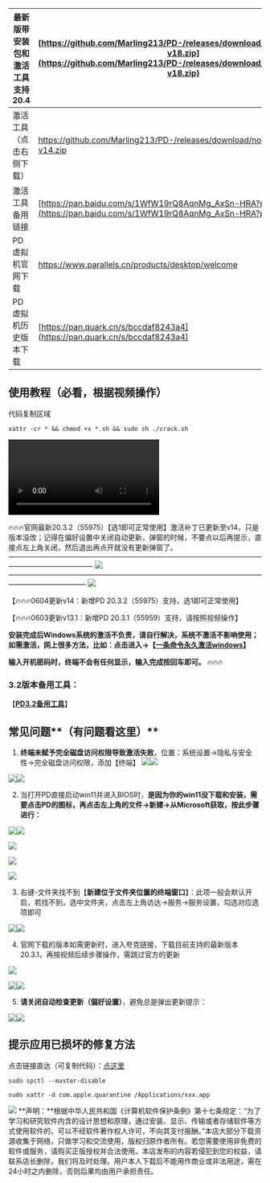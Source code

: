 | 最新版带安装包和激活工具支持20.4  | [https://github.com/Marling213/PD-/releases/download/V/PDCrackTool-v18.zip](https://github.com/Marling213/PD-/releases/download/V/PDCrackTool-v18.zip)                                         |
| ------------ | -------------------------------------------------------------------------------------------------------------------- |
| 激活工具（点击右侧下载） | https://github.com/Marling213/PD-/releases/download/none/PDCrackTool-v14.zip                    
| 激活工具备用链接     | [https://pan.baidu.com/s/1WfW19rQ8AqnMg_AxSn-HRA?pwd=6666](https://pan.baidu.com/s/1WfW19rQ8AqnMg_AxSn-HRA?pwd=6666) |
| PD虚拟机官网下载    | https://www.parallels.cn/products/desktop/welcome                                                                    |
| PD虚拟机历史版本下载  | [https://pan.quark.cn/s/bccdaf8243a4](https://pan.quark.cn/s/bccdaf8243a4)                                           |
## 使用教程（必看，根据视频操作）

代码复制区域

```Plain
xattr -cr * && chmod +x *.sh && sudo sh ./crack.sh
```

![PD破解工具使用教程视频，点我下载](https://github.com/Marling213/PD-/releases/download/%E6%95%99%E7%A8%8B/PD.0603.mp4)


🔥🔥🔥官网最新20.3.2（55975）【选1即可正常使用】激活补丁已更新至v14，只是版本没改；记得在偏好设置中关闭自动更新，弹窗的时候，不要点以后再提示，直接点左上角关闭，然后退出再点开就没有更新弹窗了。
————————————————————————————————————————————————
![](https://dvoau5w1ugj.feishu.cn/space/api/box/stream/download/asynccode/?code=N2E1NjUwYTllZTU5MWU1ZmU0MmMxYmUxZTAyZGVkMGFfQkl6UHdEbHZ1ZHQ4RURQblBYSGY2RGltZkNyMm1nc3lfVG9rZW46U0VQb2JVeUdBb3ZaazB4bmNTMWNreFJYblliXzE3NTI2NTE3NDg6MTc1MjY1NTM0OF9WNA)
———————————————————————————————————————————————
![](https://dvoau5w1ugj.feishu.cn/space/api/box/stream/download/asynccode/?code=NGQ0YTVkNDdmZjU0Mzc4Y2Q3NjVhYzBlYTE4Njk5MWZfeXpySXk2amV1SzV3SmlkYk1CdlVLUXNLa0RwSEgxZ0RfVG9rZW46WmxIM2JpVFhVb3NvMFZ4YWpJbWNQbEdQbndlXzE3NTI2NTE3NDg6MTc1MjY1NTM0OF9WNA)

【🔥🔥🔥0604更新v14：新增PD 20.3.2（55975）支持，选1即可正常使用】

【🔥🔥🔥0603更新v13.1：新增PD 20.3.1（55959）支持，请按照视频操作】

**安装完成后Windows系统的激活不负责，请自行解决，系统不激活不影响使用；如需激活，网上很多方法，比如：点击进入→【****[一条命令永久激活windows](https://zhuanlan.zhihu.com/p/21955874829)****】**

**输入开机密码时，终端不会有任何显示，输入完成按回车即可。**
🔥🔥🔥
### 3.2版本备用工具：
【****[PD3.2备用工具](https://github.com/Marling213/PD-/releases/download/none1/PD3.2Patch.zip)****】
## 常见问题**（有问题看这里）**

1. **终端未赋予完全磁盘访问权限导致激活失败**，位置：系统设置->隐私与安全性->完全磁盘访问权限，添加【终端】
![](https://dvoau5w1ugj.feishu.cn/space/api/box/stream/download/asynccode/?code=ZWU3ZjZjYTA5MDgwMjgxNmRiODlhMGE5MGM1MThjZGRfMXFLQkJtdHl1NmZickVoemN5MXNERkZyUGNvNXdkNndfVG9rZW46QXFRRWJuaE5jb01nQ0J4U1czZmNrM1FSbkFiXzE3NTI2NTE4OTM6MTc1MjY1NTQ5M19WNA)![](https://dvoau5w1ugj.feishu.cn/space/api/box/stream/download/asynccode/?code=Nzc0Y2QyYjM5NjM5Mzg3ZjQ0ZjhmZDQzNTg0ZWYwYjZfUGkwZ0l4MVFjZHZQMzVIS3FVOTBiSWdUSldrM3VFQlVfVG9rZW46TVFGR2JyR0pwb011QnF4NWlTWmNsRlpkblBnXzE3NTI2NTE4OTM6MTc1MjY1NTQ5M19WNA)

![](https://dvoau5w1ugj.feishu.cn/space/api/box/stream/download/asynccode/?code=OWFmZDViZDJhYjVlYjEyMjQ2YmMxNDIxMjkzZGM3MmNfYVRDZ1l5cU1EU3hwWVQ3NlY4WlFNVjlmZVFGTTZTUDVfVG9rZW46UGZSUmJmb29qb1RLSnJ4dXJ4M2NoSjZKbktjXzE3NTI2NTE4OTM6MTc1MjY1NTQ5M19WNA)![](https://dvoau5w1ugj.feishu.cn/space/api/box/stream/download/asynccode/?code=NjdlY2Y2ODRiNjcwZTA1ZTc0MTg1OTU1NGI2MTQwNmJfTGpXMUQ2SUhZd2h0RlZiU0ZGRmEwYXAwVExkakxrcEpfVG9rZW46SEEzbGIxdE0ybzRGQVZ4U09nVWM4WGRNbm1mXzE3NTI2NTE4OTM6MTc1MjY1NTQ5M19WNA)

  

2. 当打开PD直接启动win11并进入BIOS时，**是因为你的win11没下载和安装，需要点击PD的图标，再点击左上角的文件->新建->从Microsoft获取，按此步骤进行：**
    

![](https://dvoau5w1ugj.feishu.cn/space/api/box/stream/download/asynccode/?code=ZjQ2YTliMjIzYTEzNWUzYTI0YjA3M2VlOWEwMDBiZWJfSDZMcmxoMWVOa3IyS1BNWjhNWHZCWmRsYzlDVGxJQ3lfVG9rZW46V0tYRGI1d2kwb3c0VG54dE9qdGNRM2hNbjVkXzE3NTI2NTE4OTM6MTc1MjY1NTQ5M19WNA)![](https://dvoau5w1ugj.feishu.cn/space/api/box/stream/download/asynccode/?code=ZTRmODQ0OWJjZDFlZGM4M2U2ZjQ2NWI1MjFiYTFjZjhfbk5QNmoxT0ZwWHF1Mkw2aXlweWdsT0FiQlVmb1BUVmdfVG9rZW46QXFxYmI3WWpvbzNFRXN4bzltdWM2SHNBblRnXzE3NTI2NTE4OTM6MTc1MjY1NTQ5M19WNA)

  

![](https://dvoau5w1ugj.feishu.cn/space/api/box/stream/download/asynccode/?code=MjkwMTdhZGM1NzMzMmIzNmQ3NWU1NzVmOWI2ZjI0NDJfb0I3SUJUQkltSXBmNnp4OXR1MzdoRVFVb0FrNzJMM0tfVG9rZW46SHRxRWJZT2pKb3Ixdm54NjdCSmM4SkVjbldkXzE3NTI2NTE4OTM6MTc1MjY1NTQ5M19WNA)

![](https://dvoau5w1ugj.feishu.cn/space/api/box/stream/download/asynccode/?code=ZGJlZTBhMGEyNjlmNGJmZjdiOTcxNmRlYTM5N2I1ZWVfRkRXV1FTRTVqR2d4R1Q5R2sweGxWQXZ0SXVmYU1UOTlfVG9rZW46SU1pc2IxZ2k5b1c2U254NHRvZWNUVEVtbk1mXzE3NTI2NTE4OTM6MTc1MjY1NTQ5M19WNA)

![](https://dvoau5w1ugj.feishu.cn/space/api/box/stream/download/asynccode/?code=NGVmZTlkNTA5ODNlMTJiNzkxYmI2ZWFmMGVlNzcyN2RfT0o0N3k3V1pvYUJJVU5xNVVqdWtPcHNXRlpySTVlY0ZfVG9rZW46S1BRdWIzYWkwb0JRR3F4MjdTYmNMVXlnbkNsXzE3NTI2NTE4OTM6MTc1MjY1NTQ5M19WNA)

3. 右键-文件夹找不到【**新建位于文件夹位置的终端窗口**】：此项一般会默认开启，若找不到，选中文件夹，点击左上角访达->服务->服务设置，勾选对应选项即可
    

![](https://dvoau5w1ugj.feishu.cn/space/api/box/stream/download/asynccode/?code=NWQwNDlmMjVhMDQ5ZTQ5MWI4YmYwMzYxMDlhNTBjZTFfejRtVWZ2cmx2SVdubFZoVWZ6VGtic1JrWEkxeng0MzJfVG9rZW46UDdWQWJic2Nsb0h0Szd4UzA2NWMyU05xbnRlXzE3NTI2NTE4OTM6MTc1MjY1NTQ5M19WNA)![](https://dvoau5w1ugj.feishu.cn/space/api/box/stream/download/asynccode/?code=MWFlNzkwMDBkY2Y3NWQ2NmM4OGJjMzBmM2NjYmE2MTJfSnJ1RVNQNjBiUFBQaThLcGhNTEp6Tks2WUVIaTlqRHhfVG9rZW46V2l5M2JVdUxzb3lhVXp4WlpBaWMwb0J0bjVjXzE3NTI2NTE4OTM6MTc1MjY1NTQ5M19WNA)

  

4. 官网下载的版本如需更新时，进入夸克链接，下载目前支持的最新版本20.3.1，再按视频后续步骤操作，需跳过官方的更新
    

![](https://dvoau5w1ugj.feishu.cn/space/api/box/stream/download/asynccode/?code=MWNlYTQxMTk1MTNhYjY0OTJlMDJmYTQ3ZTUwNWU1ZDVfUkZDU1JwRVFDU2tUOTlYcmNwRE94Vk1JV2x3cWFLak5fVG9rZW46SDhwSmJBa3Nrb05HV3R4bThDcWNUZ0dHbnRjXzE3NTI2NTE4OTM6MTc1MjY1NTQ5M19WNA)

![](https://dvoau5w1ugj.feishu.cn/space/api/box/stream/download/asynccode/?code=NDM5YWMwYzBjZmExM2VkMGVhNzhmMTRhOTg0OGY1MTdfckVPTUpmUGllRlJLNVg5OWt1OW5XR214ZXBnWnFZT0ZfVG9rZW46V0lGa2JGMzhmbzlpeEN4R05DNmNSZ2hhbmljXzE3NTI2NTE4OTM6MTc1MjY1NTQ5M19WNA)![](https://dvoau5w1ugj.feishu.cn/space/api/box/stream/download/asynccode/?code=MTI0NzhhZWE5NDRjYjUzY2U3YjM1N2YwNmZiMmZiNzRfMXl6ak5nQkJ6WHZHQkxHbG9UbVhHM3JpemNLcDRTemJfVG9rZW46U1lpVGJkNTZab0luNG14Zmt4a2NodGZyblFiXzE3NTI2NTE4OTM6MTc1MjY1NTQ5M19WNA)

5. **请关闭自动检查更新（偏好设置）**，避免总是弹出更新提示：
    

![](https://dvoau5w1ugj.feishu.cn/space/api/box/stream/download/asynccode/?code=NWY2YjhjODE1OWQzOGY2ZWI3ZGJlMWQxZDRjNDc3NjBfVFBjTDdPakc0MnNuUjFxQzRqMThVSmdJam5EM1VZMk1fVG9rZW46SjZ6a2JwcG52b2VWRTB4UFhQUmNNeVB2bkdjXzE3NTI2NTE4OTM6MTc1MjY1NTQ5M19WNA)![](https://dvoau5w1ugj.feishu.cn/space/api/box/stream/download/asynccode/?code=NTU2YzQzZmMwOTBmMjc1MWUzYmViN2U0ODdjNGRkN2ZfOW0zRzI5VGRCUWtOTGxvV3VMV1NaT0ZPVXF5QjNHeVlfVG9rZW46SnY2a2I2YlZNb0s1MXN4QzkzS2NjTmY3bktkXzE3NTI2NTE4OTM6MTc1MjY1NTQ5M19WNA)
## 提示应用已损坏的修复方法

点击链接直达（可复制代码）：[点这里](https://mp.weixin.qq.com/s?__biz=MjM5ODIxNTA0MQ==&mid=2452831461&idx=1&sn=5ce36b0d3f6af7c1b270206189458716&chksm=b001655d95331f422f5729666da4c831c432767756912dd7d8842e0746c03f3621d8f93c66c6#rd)

```Plain
sudo spctl --master-disable
```

```Plain
sudo xattr -d com.apple.quarantine /Applications/xxx.app
```

![](https://dvoau5w1ugj.feishu.cn/space/api/box/stream/download/asynccode/?code=N2EyODNkMTY0YzBiYTMxMDY1MzE3ZTY5MDFjM2FjZGZfbWpGcXZ2c3R2N1BVMmZVYzJHb0R0TG9CamZoVnpPRW5fVG9rZW46Qm5kcWJsU21hb3J5WmR4UDBJeWNxMnhQbmNoXzE3NTI2NTIwMTk6MTc1MjY1NTYxOV9WNA)
**声明：**根据中华人民共和国《计算机软件保护条例》第十七条规定：“为了学习和研究软件内含的设计思想和原理，通过安装、显示、传输或者存储软件等方式使用软件的，可以不经软件著作权人许可，不向其支付报酬。”本店大部分下载资源收集于网络，只做学习和交流使用，版权归原作者所有。若您需要使用非免费的软件或服务，请购买正版授权并合法使用。本店发布的内容若侵犯到您的权益，请联系店长删除，我们将及时处理。用户本人下载后不能用作商业或非法用途，需在24小时之内删除，否则后果均由用户承担责任。

